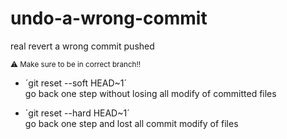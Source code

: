 # undo-a-wrong-commit
real revert a wrong commit pushed

<sup> ⚠ Make sure to be in correct branch!! </sup>

- ´git reset --soft HEAD~1´<br> go back one step without losing all modify of committed files

- ´git reset --hard HEAD~1´<br> go back one step and lost all commit modify of files
